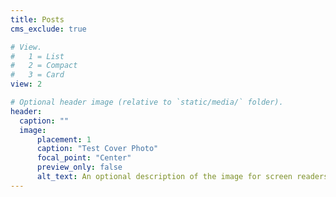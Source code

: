 ```yaml
---
title: Posts
cms_exclude: true

# View.
#   1 = List
#   2 = Compact
#   3 = Card
view: 2

# Optional header image (relative to `static/media/` folder).
header:
  caption: ""
  image:
      placement: 1
      caption: "Test Cover Photo"
      focal_point: "Center"
      preview_only: false
      alt_text: An optional description of the image for screen readers.
---
```

